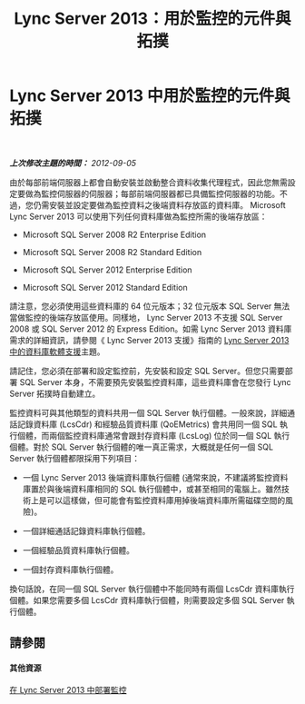 ﻿---
title: Lync Server 2013：用於監控的元件與拓撲
TOCTitle: 用於監控的元件與拓撲
ms:assetid: c1bb36b0-1fb8-4d8e-9cc9-9bef740fe3c6
ms:mtpsurl: https://technet.microsoft.com/zh-tw/library/Gg412952(v=OCS.15)
ms:contentKeyID: 49890291
ms.date: 08/24/2015
mtps_version: v=OCS.15
ms.translationtype: HT
---

# Lync Server 2013 中用於監控的元件與拓撲

 

_**上次修改主題的時間：** 2012-09-05_

由於每部前端伺服器上都會自動安裝並啟動整合資料收集代理程式，因此您無需設定要做為監控伺服器的伺服器；每部前端伺服器都已具備監控伺服器的功能。不過，您仍需安裝並設定要做為監控資料之後端資料存放區的資料庫。 Microsoft Lync Server 2013 可以使用下列任何資料庫做為監控所需的後端存放區：

  - Microsoft SQL Server 2008 R2 Enterprise Edition

  - Microsoft SQL Server 2008 R2 Standard Edition

  - Microsoft SQL Server 2012 Enterprise Edition

  - Microsoft SQL Server 2012 Standard Edition

請注意，您必須使用這些資料庫的 64 位元版本；32 位元版本 SQL Server 無法當做監控的後端存放區使用。同樣地， Lync Server 2013 不支援 SQL Server 2008 或 SQL Server 2012 的 Express Edition。如需 Lync Server 2013 資料庫需求的詳細資訊，請參閱《 Lync Server 2013 支援》指南的 [Lync Server 2013 中的資料庫軟體支援](lync-server-2013-database-software-support.md)主題。

請記住，您必須在部署和設定監控前，先安裝和設定 SQL Server。但您只需要部署 SQL Server 本身，不需要預先安裝監控資料庫，這些資料庫會在您發行 Lync Server 拓撲時自動建立。

監控資料可與其他類型的資料共用一個 SQL Server 執行個體。一般來說，詳細通話記錄資料庫 (LcsCdr) 和經驗品質資料庫 (QoEMetrics) 會共用同一個 SQL 執行個體，而兩個監控資料庫通常會跟封存資料庫 (LcsLog) 位於同一個 SQL 執行個體。對於 SQL Server 執行個體的唯一真正需求，大概就是任何一個 SQL Server 執行個體都限採用下列項目：

  - 一個 Lync Server 2013 後端資料庫執行個體 (通常來說，不建議將監控資料庫置於與後端資料庫相同的 SQL 執行個體中，或甚至相同的電腦上。雖然技術上是可以這樣做，但可能會有監控資料庫用掉後端資料庫所需磁碟空間的風險)。

  - 一個詳細通話記錄資料庫執行個體。

  - 一個經驗品質資料庫執行個體。

  - 一個封存資料庫執行個體。

換句話說，在同一個 SQL Server 執行個體中不能同時有兩個 LcsCdr 資料庫執行個體。如果您需要多個 LcsCdr 資料庫執行個體，則需要設定多個 SQL Server 執行個體。

## 請參閱

#### 其他資源

[在 Lync Server 2013 中部署監控](lync-server-2013-deploying-monitoring.md)

